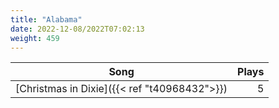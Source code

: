 ```yaml
---
title: "Alabama"
date: 2022-12-08/2022T07:02:13
weight: 459
---
```




 Song | Plays 
----- | -----:
[Christmas in Dixie]({{< ref "t40968432">}}) | 5
